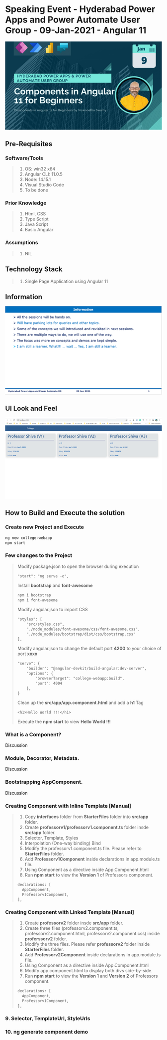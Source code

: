 # Speaking Event - Hyderabad Power Apps and Power Automate User Group - 09-Jan-2021 - Angular 11

![gRPC Web + Blazor Wasm using .Net 5 |100x100](./Documentation/Images/09Jan2021.PNG)

## Pre-Requisites

### Software/Tools
> 1. OS: win32 x64
> 1. Angular CLI: 11.0.5
> 1. Node: 14.15.1
> 1. Visual Studio Code
> 1. To be done

### Prior Knowledge
> 1. Html, CSS
> 1. Type Script
> 1. Java Script
> 1. Basic Angular

### Assumptions
> 1. NIL

## Technology Stack
> 1. Single Page Application using Angular 11

## Information
![Information | 100x100](./Documentation/Images/Information.PNG)

## UI Look and Feel
![UI Look and Feel | 100x100](./Documentation/Images/UILook_N_Feel.PNG)

## How to Build and Execute the solution

### Create new Project and Execute
```
ng new college-webapp
npm start
```

### Few changes to the Project
> Modify package.json to open the browser during execution
> ```
> "start": "ng serve -o",
> ```
> Install **bootstrap** and **font-awesome**
> ```
> npm i bootstrap
> npm i font-awesome
> ```
> Modify angular.json to import CSS
> ```
> "styles": [
>     "src/styles.css",
>     "./node_modules/font-awesome/css/font-awesome.css",
>     "./node_modules/bootstrap/dist/css/bootstrap.css"
> ],
> ```
> Modify angular.json to change the default port **4200** to your choice of port **xxxx**
> ```
> "serve": {
>     "builder": "@angular-devkit/build-angular:dev-server",
>     "options": {
>         "browserTarget": "college-webapp:build",
>         "port": 4004
>     },
> }
> ```
> Clean up the **src/app/app.component.html** and add a **h1** Tag
> ```
> <h1>Hello World !!!</h1>
> ```
> Execute the **npm start** to view **Hello World !!!**

### What is a Component? 
Discussion

### Module, Decorator, Metadata. 
Discussion

### Bootstrapping AppComponent. 
Discussion

### Creating Component with Inline Template [Manual] 
> 1. Copy **interfaces** folder from **StarterFiles** folder into **src/app** folder.
> 1. Create **professorv1/professorv1.component.ts** folder insde **src/app** folder.
> 1. Selector, Template, Styles
> 1. Interpolation (One-way binding) Bind 
> 1. Modify the professorv1.component.ts file. Please refer to **StarterFiles** folder.
> 1. Add **Professorv1Component** inside declarations in app.module.ts file.
> 1. Using Component as a directive inside App.Component.html 
> 1. Run **npm start** to view the **Version 1** of Professors component.
> ```
> declarations: [
>   AppComponent,
>   Professorv1Component,
> ],
> ```

### Creating Component with Linked Template [Manual] 
> 1. Create **professorv2** folder insde **src/app** folder.
> 1. Create three files (professorv2.component.ts, professorv2.component.html, professorv2.component.css) inside **proferssorv2** folder.
> 1. Modify the three files. Please refer **professorv2** folder inside **StarterFiles** folder.
> 1. Add **Professorv2Component** inside declarations in app.module.ts file.
> 1. Using Component as a directive inside App.Component.html
> 1. Modify app.component.html to display both divs side-by-side.
> 1. Run **npm start** to view the **Version 1** and **Version 2** of Professors component.
> ```
> declarations: [
>   AppComponent,
>   Professorv1Component,
> ],
> ```

### 9. Selector, TemplateUrl, StyleUrls 

### 10. ng generate component demo 